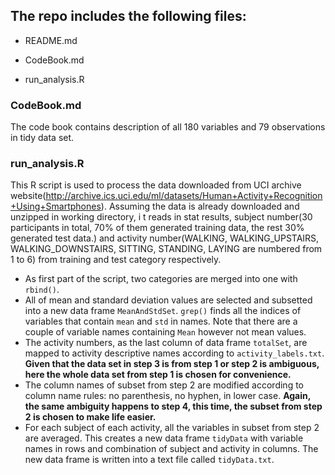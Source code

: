 ## The repo includes the following files:

* README.md

* CodeBook.md

* run_analysis.R

### CodeBook.md
The code book contains description of all 180 variables and 79 observations in tidy data set. 

### run_analysis.R
This R script is used to process the data downloaded from UCI archive website(http://archive.ics.uci.edu/ml/datasets/Human+Activity+Recognition+Using+Smartphones). Assuming the data is already downloaded and unzipped in working directory, i
t reads in stat results, subject number(30 participants in total, 70% of them generated training data, the rest 30% generated test data.) and activity number(WALKING, WALKING_UPSTAIRS, WALKING_DOWNSTAIRS, SITTING, STANDING, LAYING are numbered from 1 to 6) from training and test category respectively. 
* As first part of the script, two categories are merged into one with `rbind()`. 
* All of mean and standard deviation values are selected and subsetted into a new data frame `MeanAndStdSet`. `grep()` finds all the indices of variables that contain `mean` and `std` in names. Note that there are a couple of variable names containing `Mean` however not mean values.
* The activity numbers, as the last column of data frame `totalSet`, are mapped to activity descriptive names according to `activity_labels.txt`. **Given that the data set in step 3 is from step 1 or step 2 is ambiguous, here the whole data set from step 1 is chosen for convenience.**
* The column names of subset from step 2 are modified according to column name rules: no parenthesis, no hyphen, in lower case. **Again, the same ambiguity happens to step 4, this time, the subset from step 2 is chosen to make life easier.**
* For each subject of each activity, all the variables in subset from step 2 are averaged. This creates a new data frame `tidyData` with variable names in rows and combination of subject and activity in columns. The new data frame is written into a text file called `tidyData.txt`.
